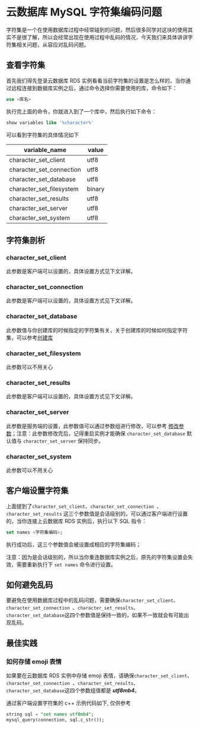 # 云数据库 MySQL 字符集编码问题
字符集是一个在使用数据库过程中经常碰到的问题，然后很多同学对这块的使用其实不是很了解，所以会经常出现在使用过程中乱码的情况，今天我们来具体讲讲字符集相关问题，从容应对乱码问题。

## 查看字符集
首先我们得先登录云数据库 RDS 实例看看当前字符集的设置是怎么样的，当你通过远程连接到数据库实例之后，通过命令选择你需要使用的库，命令如下：

```SQL
use <库名>
```
执行完上面的命令，你就进入到了一个库中，然后执行如下命令：

```SQL
show variables like '%character%'
```
可以看到字符集的具体情况如下

|variable_name|value|
|---|---|
|character\_set_client|	utf8|
|character\_set_connection|	utf8|
|character\_set_database	|utf8|
|character\_set_filesystem|	binary|
|character\_set_results	|utf8|
|character\_set_server|	utf8|
|character\_set_system	|utf8|

## 字符集剖析
### character\_set_client
此参数是客户端可以设置的，具体设置方式见下文详解。

### character\_set_connection
此参数是客户端可以设置的，具体设置方式见下文详解。

### character\_set_database
此参数值与你创建库的时候指定的字符集有关，关于创建库的时候如何指定字符集，可以参考[创建库](../Operation-Guide/Database-Management/Create-Database.md)

### character\_set_filesystem
此参数可以不用关心

### character\_set_results
此参数是客户端可以设置的，具体设置方式见下文详解。

### character\_set_server
此参数是服务端的设置，此参数值可以通过参数组进行修改，可以参考 [修改参数](../Operation-Guide/Parameter-Group/Modify-Parameter.md)；注意：此参数修改完后，记得重启实例才能确保 `character_set_database` 默认值与 `character_set_server` 保持同步。

### character\_set_system
此参数可以不用关心

## 客户端设置字符集
上面提到了`character_set_client`、`character_set_connection `、`character_set_results` 这三个参数值是会话级别的，可以通过客户端进行设置的，当你连接上云数据库 RDS 实例后，执行以下 SQL 指令：

```SQL
set names <字符集编码>;
```
执行成功后，这三个参数值会被设置成相应的字符集编码；

注意：因为是会话级别的，所以当你重连数据库实例之后，原先的字符集设置会失效，需要重新执行下 `set names` 命令进行设置。

## 如何避免乱码
要避免在使用数据库过程中的乱码问题，需要确保`character_set_client`、`character_set_connection `、`character_set_results`、`character_set_database`这四个参数值是保持一致的，如果不一致就会有可能出现乱码。

## 最佳实践
### 如何存储 emoji 表情
如果要在云数据库 RDS 实例中存储 emoji 表情，请确保`character_set_client`、`character_set_connection `、`character_set_results`、`character_set_database`这四个参数组值都是 ***utf8mb4***。

通过客户端设置字符集的 c++ 示例代码如下, 仅供参考
```SQL
string sql = "set names utf8mb4";
mysql_query(connection, sql.c_str());
```
